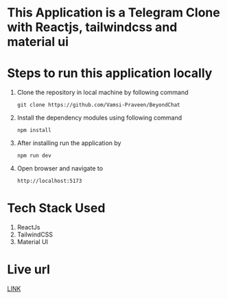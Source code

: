 # This Application is a Telegram Clone with Reactjs, tailwindcss and material ui
# Steps to run this application locally

1. Clone the repository in local machine by following command
    ```
    git clone https://github.com/Vamsi-Praveen/BeyondChat
    ```
2. Install the dependency modules using following command
    ```
    npm install
    ```
3. After installing run the application by
    ```
    npm run dev
    ```
4. Open browser and navigate to
    ```
    http://localhost:5173
    ```

# Tech Stack Used

1. ReactJs
2. TailwindCSS
3. Material UI


# Live url

[LINK](https://beyond-chat-xi.vercel.app)
